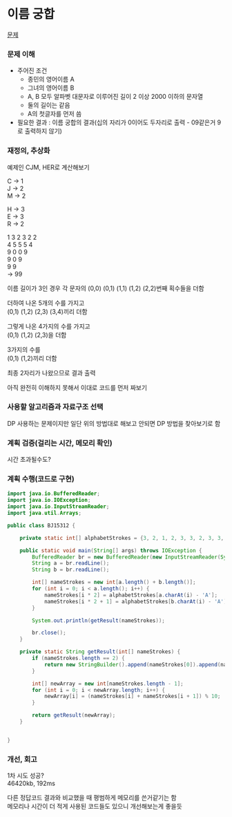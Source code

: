 # 이름 궁합
[문제](https://www.acmicpc.net/problem/15312)

### 문제 이해
- 주어진 조건  
  - 종민의 영어이름 A  
  - 그녀의 영어이름 B  
  - A, B 모두 알파벳 대문자로 이루어진 길이 2 이상 2000 이하의 문자열  
  - 둘의 길이는 같음  
  - A의 첫글자를 먼저 씀   
- 필요한 결과 : 이름 궁합의 결과(십의 자리가 0이어도 두자리로 출력 - 09같은거 9로 출력하지 않기)  

### 재정의, 추상화
예제인 CJM, HER로 계산해보기  

C -> 1  
J -> 2  
M -> 2  

H -> 3  
E -> 3  
R -> 2  

1 3 2 3 2 2  
4 5 5 5 4  
9 0 0 9  
9 0 9  
9 9  
-> 99  

이름 길이가 3인 경우 각 문자의 
(0,0) (0,1) (1,1) (1,2) (2,2)번째 획수들을 더함  

더하여 나온 5개의 수를 가지고  
(0,1) (1,2) (2,3) (3,4)끼리 더함  

그렇게 나온 4가지의 수를 가지고  
(0,1) (1,2) (2,3)을 더함  

3가지의 수를  
(0,1) (1,2)끼리 더함  

최종 2자리가 나왔으므로 결과 출력

아직 완전히 이해하지 못해서 이대로 코드를 먼저 짜보기  

### 사용할 알고리즘과 자료구조 선택
DP 사용하는 문제이지만 일단 위의 방법대로 해보고 안되면 DP 방법을 찾아보기로 함  

### 계획 검증(걸리는 시간, 메모리 확인)
시간 초과될수도?  

### 계획 수행(코드로 구현)
```java
import java.io.BufferedReader;
import java.io.IOException;
import java.io.InputStreamReader;
import java.util.Arrays;

public class BJ15312 {

    private static int[] alphabetStrokes = {3, 2, 1, 2, 3, 3, 2, 3, 3, 2, 2, 1, 2, 2, 1, 2, 2, 2, 1, 2, 1, 1, 1, 2, 2, 1};

    public static void main(String[] args) throws IOException {
        BufferedReader br = new BufferedReader(new InputStreamReader(System.in));
        String a = br.readLine();
        String b = br.readLine();

        int[] nameStrokes = new int[a.length() + b.length()];
        for (int i = 0; i < a.length(); i++) {
            nameStrokes[i * 2] = alphabetStrokes[a.charAt(i) - 'A'];
            nameStrokes[i * 2 + 1] = alphabetStrokes[b.charAt(i) - 'A'];
        }

        System.out.println(getResult(nameStrokes));

        br.close();
    }

    private static String getResult(int[] nameStrokes) {
        if (nameStrokes.length == 2) {
            return new StringBuilder().append(nameStrokes[0]).append(nameStrokes[1]).toString();
        }

        int[] newArray = new int[nameStrokes.length - 1];
        for (int i = 0; i < newArray.length; i++) {
            newArray[i] = (nameStrokes[i] + nameStrokes[i + 1]) % 10;
        }

        return getResult(newArray);
    }


}

```
### 개선, 회고
1차 시도 성공?  
46420kb, 192ms  

다른 정답코드 결과와 비교했을 때 평범하게 메모리를 쓴거같기는 함  
메모리나 시간이 더 적게 사용된 코드들도 있으니 개선해보는게 좋을듯  